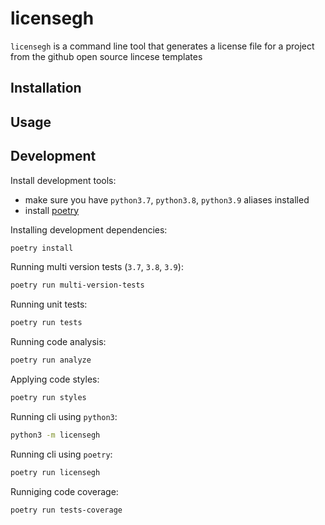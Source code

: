# licensegh

`licensegh` is a command line tool that generates a license file for a project from the github open source lincese templates

## Installation

## Usage

## Development

Install development tools:

- make sure you have `python3.7`, `python3.8`, `python3.9` aliases installed
- install [poetry](https://python-poetry.org/docs/#installation)

Installing development dependencies:
```sh
poetry install
```

Running multi version tests (`3.7`, `3.8`, `3.9`):
```sh
poetry run multi-version-tests
```

Running unit tests:
```sh
poetry run tests
```

Running code analysis:
```sh
poetry run analyze
```

Applying code styles:
```sh
poetry run styles
```

Running cli using `python3`:
```sh
python3 -m licensegh
```

Running cli using `poetry`:
```sh
poetry run licensegh
```

Runniging code coverage:
```sh
poetry run tests-coverage
```